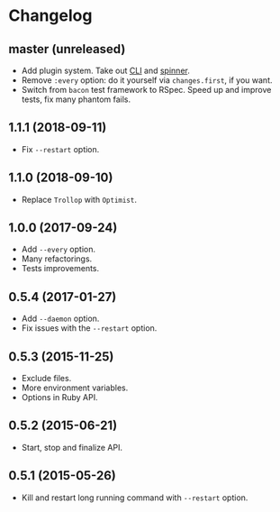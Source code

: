 # Changelog

## master (unreleased)

*   Add plugin system.
    Take out [CLI](https://github.com/filewatcher/filewatcher-cli)
    and [spinner](https://github.com/filewatcher/filewatcher-spinner).
*   Remove `:every` option: do it yourself via `changes.first`, if you want.
*   Switch from `bacon` test framework to RSpec.
    Speed up and improve tests, fix many phantom fails.

## 1.1.1 (2018-09-11)

*   Fix `--restart` option.

## 1.1.0 (2018-09-10)

*   Replace `Trollop` with `Optimist`.

## 1.0.0 (2017-09-24)

*   Add `--every` option.
*   Many refactorings.
*   Tests improvements.

## 0.5.4 (2017-01-27)

*   Add `--daemon` option.
*   Fix issues with the `--restart` option.

## 0.5.3 (2015-11-25)

*   Exclude files.
*   More environment variables.
*   Options in Ruby API.

## 0.5.2 (2015-06-21)

*   Start, stop and finalize API.

## 0.5.1 (2015-05-26)

*   Kill and restart long running command with `--restart` option.
